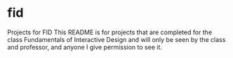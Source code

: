 # fid
Projects for FID
This README is for projects that are completed for the class Fundamentals of Interactive Design and will only be seen by the class and professor, and anyone I give permission to see it.
